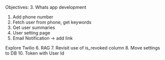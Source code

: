 Objectives:
3. Whats app development
  1. Add phone number
  2. Fetch user from phone, get keywords
  3. Get user summaries
  4. User setting page
5. Email Notification -> add link

Explore Twilio
6. RAG
7. Revisit use of is_revoked column
8. Move settings to DB
10. Token with User Id